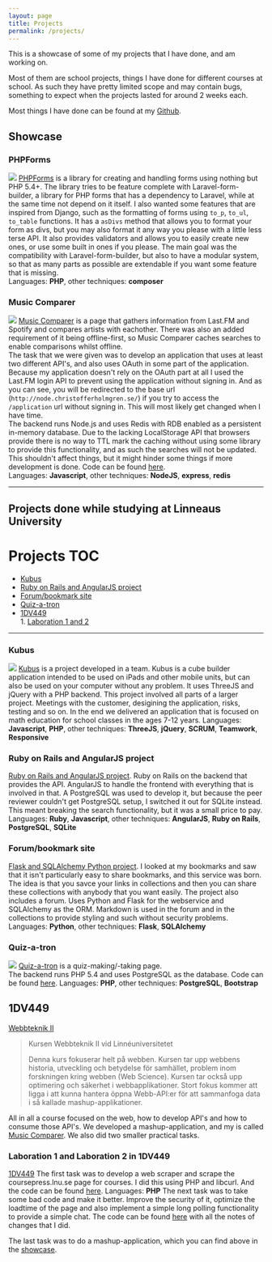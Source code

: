 ```yaml
---
layout: page
title: Projects
permalink: /projects/
---
```


This is a showcase of some of my projects that I have done, and am working on.

Most of them are school projects, things I have done for different courses at school. As such they have pretty limited scope and may contain bugs, something to expect when the projects lasted for around 2 weeks each.

Most things I have done can be found at my [Github](https://github.com/CCHolmgren).

## Showcase

### PHPForms
![](http://puu.sh/hwgxm/3331394ca1.png)
[PHPForms](https://github.com/CCHolmgren/PHPForms) is a library for creating and handling forms using nothing but PHP 5.4+.
The library tries to be feature complete with Laravel-form-builder, a library for PHP forms that has a dependency to Laravel, while at the same time not depend on it itself.
I also wanted some features that are inspired from Django, such as the formatting of forms using ```to_p```, ```to_ul```, ```to_table``` functions. It has a ```asDivs``` method that allows you to format your form as divs, but you may also format it any way you please with a little less terse API.
It also provides validators and allows you to easily create new ones, or use some built in ones if you please.
The main goal was the compatibility with Laravel-form-builder, but also to have a modular system, so that as many parts as possible are extendable if you want some feature that is missing.  
Languages: **PHP**, other techniques: **composer**

### Music Comparer
![](http://puu.sh/hw8YH/b269aab478.png)
[Music Comparer](http://node.christofferholmgren.se/) is a page that gathers information from Last.FM and Spotify and compares artists with eachother. There was also an added requirement of it being offline-first, so Music Comparer caches searches to enable comparisons whilst offline.   
The task that we were given was to develop an application that uses at least two different API's, and also uses OAuth in some part of the application.  
Because my application doesn't rely on the OAuth part at all I used the Last.FM login API to prevent using the application without signing in. And as you can see, you will be redirected to the base url (```http://node.christofferholmgren.se/```) if you try to access the ```/application``` url without signing in. This will most likely get changed when I have time.  
The backend runs Node.js and uses Redis with RDB enabled as a persistent in-memory database. 
Due to the lacking LocalStorage API that browsers provide there is no way to TTL mark the caching without using some library to provide this functionality, and as such the searches will not be updated. This shouldn't affect things, but it might hinder some things if more development is done.
Code can be found [here](https://github.com/CCHolmgren/Music-comparer).   
Languages: **Javascript**, other techniques: **NodeJS**, **express**, **redis**  

* * *

## Projects done while studying at Linneaus University

# Projects TOC
* [Kubus](#kubus)
* [Ruby on Rails and AngularJS project](#ruby-on-rails-and-angularjs-project)
* [Forum/bookmark site](#forumbookmark-site)
* [Quiz-a-tron](#quiz-a-tron) 
* [1DV449](#dv449)  
		1. [Laboration 1 and 2](#laboration-1-and-laboration-2-in-1dv449)

* * *

### Kubus
![](http://puu.sh/hB1PS/0d7af250a2.jpg)
[Kubus](http://www2.kau.se/jorrbomm/) is a project developed in a team. Kubus is a cube builder application intended to be used on iPads and other mobile units, but can also be used on your computer without any problem. It uses ThreeJS and jQuery with a PHP backend.
This project involved all parts of a larger project. Meetings with the customer, desigining the application, risks, testing and so on. In the end we delivered an application that is focused on math education for school classes in the ages 7-12 years.
Languages: **Javascript**, **PHP**, other techniques: **ThreeJS**, **jQuery**, **SCRUM**, **Teamwork**, **Responsive**

### Ruby on Rails and AngularJS project
[Ruby on Rails and AngularJS project](https://github.com/CCHolmgren/ch222kv_1dv450_kod). Ruby on Rails on the backend that provides the API. AngularJS to handle the frontend with everything that is involved in that. A PostgreSQL was used to develop it, but because the peer reviewer couldn't get PostgreSQL setup, I switched it out for SQLite instead. This meant breaking the search functionality, but it was a small price to pay.
Languages: **Ruby**, **Javascript**, other techniques: **AngularJS**, **Ruby on Rails**, **PostgreSQL**, **SQLite**

### Forum/bookmark site
[Flask and SQLAlchemy Python project](https://github.com/CCHolmgren/individuellt_mjukvaruprojekt). I looked at my bookmarks and saw that it isn't particularly easy to share bookmarks, and this service was born. The idea is that you savce your links in collections and then you can share these collections with anybody that you want easily. The project also includes a forum. Uses Python and Flask for the webservice and SQLAlchemy as the ORM. Markdown is used in the forum and in the collections to provide styling and such without security problems.  
Languages: **Python**, other techniques: **Flask**, **SQLAlchemy**

### Quiz-a-tron
![](http://puu.sh/hw9jo/a263d10ed3.png)
[Quiz-a-tron](http://www.christofferholmgren.se/quiz-a-tron/) is a quiz-making/-taking page.  
The backend runs PHP 5.4 and uses PostgreSQL as the database.
Code can be found [here](https://github.com/CCHolmgren/Quiz-a-tron).
Languages: **PHP**, other techniques: **PostgreSQL**, **Bootstrap**

## 1DV449
[Webbteknik II](http://coursepress.lnu.se/kurs/webbteknik-ii/)  

>Kursen Webbteknik II vid Linnéuniversitetet
>
>Denna kurs fokuserar helt på webben. Kursen tar upp webbens historia, utveckling och betydelse för samhället, problem inom forskningen kring webben (Web Science). Kursen tar också upp optimering och säkerhet i webbapplikationer. Stort fokus kommer att ligga i att kunna hantera öppna Webb-API:er för att sammanfoga data i så kallade mashup-applikationer.

All in all a course focused on the web, how to develop API's and how to consume those API's. We developed a mashup-application, and my is called [Music Comparer](#music-comparer). We also did two smaller practical tasks.  

### Laboration 1 and Laboration 2 in 1DV449
[1DV449](https://github.com/CCHolmgren/1DV449_ch222kv)
The first task was to develop a web scraper and scrape the coursepress.lnu.se page for courses. I did this using PHP and libcurl. And the code can be found [here](https://github.com/CCHolmgren/1DV449_ch222kv/tree/master/Laboration-1).
Languages: **PHP**
The next task was to take some bad code and make it better. Improve the security of it, optimize the loadtime of the page and also implement a simple long polling functionality to provide a simple chat. The code can be found [here](https://github.com/CCHolmgren/1DV449_ch222kv/tree/master/Laboration-2) with all the notes of changes that I did. 

The last task was to do a mashup-application, which you can find above in the [showcase](#music-comparer).